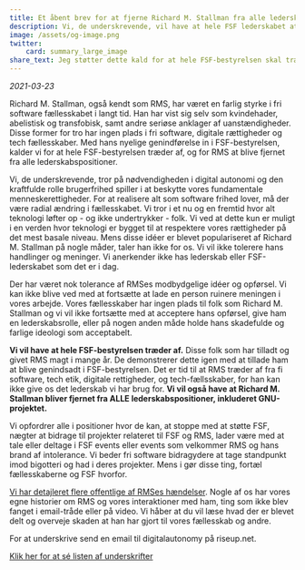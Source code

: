 ```yaml
---
title: Et åbent brev for at fjerne Richard M. Stallman fra alle lederskabspositioner
description: Vi, de underskrevende, vil have at hele FSF lederskabet at træde af og for Richard M. Stallman at blive fjernet fra alle lederskabspositioner. Vi vil ikke længere acceptere hans opførsel, lederskabsrolle og på anden vis holde hans skadefulde og farlige ideologi som acceptabelt.
image: /assets/og-image.png
twitter:
    card: summary_large_image
share_text: Jeg støtter dette kald for at hele FSF-bestyrelsen skal træde af og for at Richard M. Stallman skal fjernes fra alle lederskabspositioner.
---
```


_2021-03-23_

Richard M. Stallman, også kendt som RMS, har været en farlig styrke i fri software fællesskabet i langt tid. Han har vist sig selv som kvindehader, abelistisk og transfobisk, samt andre seriøse anklager af uanstændigheder. Disse former for tro har ingen plads i fri software, digitale rættigheder og tech fællesskaber. Med hans nyelige genindførelse in i FSF-bestyrelsen, kalder vi for at hele FSF-bestyrelsen træder af, og for RMS at blive fjernet fra alle lederskabspositioner.

Vi, de underskrevende, tror på nødvendigheden i digital autonomi og den kraftfulde rolle brugerfrihed spiller i at beskytte vores fundamentale menneskerettigheder. For at realisere alt som software frihed lover, må der være radial ændring i fællesskabet. Vi tror i et nu og en fremtid hvor alt teknologi løfter op - og ikke undertrykker - folk. Vi ved at dette kun er muligt i en verden hvor teknologi er bygget til at respektere vores rættigheder på det mest basale niveau. Mens disse idéer er blevet populariseret af Richard M. Stallman på nogle måder, taler han ikke for os. Vi vil ikke tolerere hans handlinger og meninger. Vi anerkender ikke has lederskab eller FSF-lederskabet som det er i dag.

Der har været nok tolerance af RMSes modbydgelige idéer og opførsel. Vi kan ikke blive ved med at fortsætte at lade en person ruinere meningen i vores arbejde. Vores fællesskaber har ingen plads til folk som Richard M. Stallman og vi vil ikke fortsætte med at acceptere hans opførsel, give ham en lederskabsrolle, eller på nogen anden måde holde hans skadefulde og farlige ideologi som acceptabelt.

**Vi vil have at hele FSF-bestyrelsen træder af.** Disse folk som har tilladt og givet RMS magt i mange år. De demonstrerer dette igen med at tillade ham at blive genindsadt i FSF-bestyrelsen. Det er tid til at RMS træder af fra fi software, tech etik, digitale rettigheder, og tech-fællsskaber, for han kan ikke give os det lederskab vi har brug for. **Vi vil også have at Richard M. Stallman bliver fjernet fra ALLE lederskabspositioner, inkluderet GNU-projektet.**

Vi opfordrer alle i positioner hvor de kan, at stoppe med at støtte FSF, nægter at bidrage til projekter relateret til FSF og RMS, lader være med at tale eller deltage i FSF events eller events som velkommer RMS og hans brand af intolerance. Vi beder fri software bidragydere at tage standpunkt imod bigotteri og had i deres projekter. Mens i gør disse ting, fortæl fællesskaberne og FSF hvorfor.

[Vi har detajleret flere offentlige af RMSes hændelser][1]. Nogle af os har vores egne historier om RMS og vores interaktioner med ham, ting som ikke blev fanget i email-tråde eller på video. Vi håber at du vil læse hvad der er blevet delt og overveje skaden at han har gjort til vores fællesskab og andre.

[1]: https://rms-open-letter.github.io/appendix

For at underskrive send en email til digitalautonomy på riseup.net.

[Klik her for at sé listen af underskrifter](https://rms-open-letter.github.io)